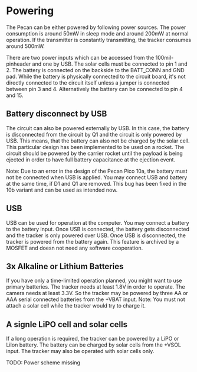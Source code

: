 # Powering

The Pecan can be either powered by following power sources. The power consumption is around 50mW in sleep mode and around 200mW at normal operation. If the transmitter is constantly transmitting, the tracker consumes around 500mW.

There are two power inputs which can be accessed from the 100mil-pinheader and one by USB. The solar cells must be connected to pin 1 and 2. The battery is connected on the backside to the BATT_CONN and GND pad. While the battery is physically connected to the circuit board, it's not directly connected to the circuit itself unless a jumper is connected between pin 3 and 4. Alternatively the battery can be connected to pin 4 and 15.

## Battery disconnect by USB

The circuit can also be powered externally by USB. In this case, the battery is disconnected from the circuit by Q1 and the circuit is only powered by USB. This means, that the battery can also not be charged by the solar cell. This particular design has been implemented to be used on a rocket. The circuit should be powered by the carrier rocket until the payload is being ejected in order to have full battery capacitance at the ejection event.

Note: Due to an error in the design of the Pecan Pico 10a, the battery must not be connected when USB is applied. You may connect USB and battery at the same time, if D1 and Q1 are removed. This bug has been fixed in the 10b variant and can be used as intended now.

## USB
USB can be used for operation at the computer. You may connect a battery to the battery input. Once USB is connected, the battery gets disconnected and the tracker is only powered over USB. Once USB is disconnected, the tracker is powered from the battery again. This feature is archived by a MOSFET and doesn not need any software cooperation.

## 3x Alkaline or Lithium Batteries
If you have only a time-limited operation planned, you might want to use primary batteries. The tracker needs at least 1.8V in order to operate. The camera needs at least 3.3V. So the tracker may be powered by three AA or AAA serial connected batteries from the +VBAT input. Note: You must not attach a solar cell while the tracker would try to charge it.

## A signle LiPO cell and solar cells
If a long operation is required, the tracker can be powered by a LiPO or LiIon battery. The battery can be charged by solar cells from the +VSOL input. The tracker may also be operated with solar cells only.


TODO: Power scheme missing

